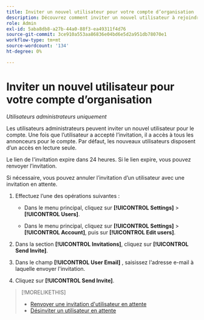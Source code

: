 ```yaml
---
title: Inviter un nouvel utilisateur pour votre compte d’organisation
description: Découvrez comment inviter un nouvel utilisateur à rejoindre le compte.
role: Admin
exl-id: 5aba8db8-a27b-44a0-88f3-ea49311f4d76
source-git-commit: 3ce910a553aa86836e04bd6e5d2a951db78070e1
workflow-type: tm+mt
source-wordcount: '134'
ht-degree: 0%

---
```


# Inviter un nouvel utilisateur pour votre compte d’organisation

*Utilisateurs administrateurs uniquement*

Les utilisateurs administrateurs peuvent inviter un nouvel utilisateur pour le compte. Une fois que l’utilisateur a accepté l’invitation, il a accès à tous les annonceurs pour le compte. Par défaut, les nouveaux utilisateurs disposent d’un accès en lecture seule.

Le lien de l&#39;invitation expire dans 24 heures. Si le lien expire, vous pouvez renvoyer l’invitation.

Si nécessaire, vous pouvez annuler l’invitation d’un utilisateur avec une invitation en attente.

1. Effectuez l’une des opérations suivantes :

   * Dans le menu principal, cliquez sur **[!UICONTROL Settings]** > **[!UICONTROL Users]**.

   * Dans le menu principal, cliquez sur **[!UICONTROL Settings]** > **[!UICONTROL Account]**, puis sur **[!UICONTROL Edit users]**.

1. Dans la section **[!UICONTROL Invitations]**, cliquez sur **[!UICONTROL Send Invite]**.

1. Dans le champ **[!UICONTROL User Email]** , saisissez l&#39;adresse e-mail à laquelle envoyer l&#39;invitation.

1. Cliquez sur **[!UICONTROL Send Invite]**.

>[!MORELIKETHIS]
>
>* [Renvoyer une invitation d&#39;utilisateur en attente](user-resend-invite.md)
>* [Désinviter un utilisateur en attente](user-uninvite.md)

<!-- >* [Edit User Permissions or Delete a User](user-edit.md) -->
